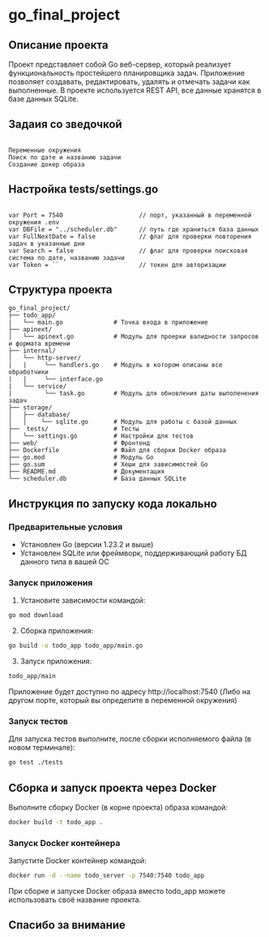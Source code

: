 # go_final_project

## Описание проекта

Проект представляет собой Go веб-сервер, который реализует функциональность простейшего планировщика задач. Приложение позволяет создавать, редактировать, удалять и отмечать задачи как выполненные. В проекте используется REST API, все данные хранятся в базе данных SQLite. 

## Задаия со зведочкой 
```

Переменные окружения 
Поиск по дате и названию задачи 
Создание докер образа 

```

## Настройка tests/settings.go
```

var Port = 7540                     // порт, указанный в переменной окружения .env
var DBFile = "../scheduler.db"      // путь где храниться база данных
var FullNextDate = false            // флаг для проверки повторения задач в указанные дни 
var Search = false                  // флаг для проверки поисковая система по дате, названию задачи
var Token = ``                      // токен для авторизации 

```


## Структура проекта

```
go_final_project/
├── todo_app/
|   └── main.go              # Точка входа в приложение 
├── apinext/
│   └── apinext.go           # Модуль для проерки валидности запросов и формата времени  
├── internal/
│   └── http-server/
|   |     └── handlers.go    # Модуль в котором описаны все обработчики 
|   |     └── interface.go   
|   └── service/ 
|         └── task.go        # Модуль для обновления даты выполенения задач 
├── storage/            
│   ├── database/           
│   │    └── sqlite.go       # Модуль для работы с базой данных
├──  tests/                  # Тесты
│   └── settings.go          # Настройки для тестов
├── web/                     # Фронтенд
├── Dockerfile               # Файл для сборки Docker образа
├── go.mod                   # Модуль Go
├── go.sum                   # Хеши для зависимостей Go
├── README.md                # Документация
└── scheduler.db             # База данных SQLite  
```

## Инструкция по запуску кода локально

### Предварительные условия

- Установлен Go (версии 1.23.2 и выше)
- Установлен SQLite  или фреймворк, поддерживающий работу БД данного типа в вашей ОС

### Запуск приложения

1. Установите зависимости командой:

```sh
go mod download
```

2. Сборка приложения:

```sh
go build -o todo_app todo_app/main.go
```
3. Запуск приложения:

```sh
todo_app/main
```

Приложение будет доступно по адресу http://localhost:7540 (Либо на другом порте, который вы определите в переменной окружения)

### Запуск тестов

Для запуска тестов выполните, после сборки исполняемого файла (в новом терминале):

```sh
go test ./tests
```

## Cборка и запуск проекта через Docker

Выполните сборку Docker (в корне проекта) образа командой:

```sh
docker build -t todo_app .
```

### Запуск Docker контейнера

Запустите Docker контейнер командой:

```sh
docker run -d --name todo_server -p 7540:7540 todo_app
```

При сборке и запуске Docker образа вместо todo_app можете использовать своё название проекта.



## Спасибо за внимание
